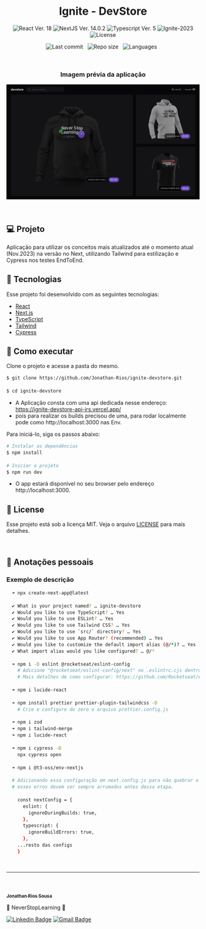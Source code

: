 <h1 align="center">Ignite - DevStore</h1>

<p align="center">
  <img 
    src="https://img.shields.io/badge/React-18-blue" 
    alt="React Ver. 18"
  />
   <img 
    src="https://img.shields.io/badge/NextJS-14.0.2-black" 
    alt="NextJS Ver. 14.0.2"
  />
  <img 
    src="https://img.shields.io/badge/Typescript-5-blue"
    alt="Typescript Ver. 5" 
  />
  <img
    src="https://img.shields.io/badge/Ignite-2023-green" 
    alt="Ignite-2023"
  />
  <img 
    alt="License"
    src="https://img.shields.io/static/v1?label=license&message=MIT&color=E51C44&labelColor=0A1033"
  />
</p>

<div align="center">

  ![Last commit](https://img.shields.io/github/last-commit/Jonathan-Rios/ignite-devstore?color=4DA1CD 'Last commit') &nbsp;
  ![Repo size](https://img.shields.io/github/repo-size/Jonathan-Rios/ignite-devstore?color=4DA1CD 'Repo size') &nbsp;
  ![Languages](https://img.shields.io/github/languages/count/Jonathan-Rios/ignite-devstore?color=4DA1CD 'Languages') &nbsp;
  
</div>

<br>

<h3 align="center">Imagem prévia da aplicação</h3>

![cover](.github/project-preview.png?style=flat)

<br>

## 💻 Projeto
Aplicação para utilizar os conceitos mais atualizados até o momento atual (Nov.2023) na versão no Next, utilizando Tailwind para estilização e Cypress nos testes EndToEnd.

## 🧪 Tecnologias

Esse projeto foi desenvolvido com as seguintes tecnologias:

- [React](https://reactjs.org)
- [Next.js](https://nextjs.org/)
- [TypeScript](https://www.typescriptlang.org/)
- [Tailwind](https://tailwindcss.com/)
- [Cypress](https://www.cypress.io/)


## 🚀 Como executar

Clone o projeto e acesse a pasta do mesmo.

```bash
$ git clone https://github.com/Jonathan-Rios/ignite-devstore.git

$ cd ignite-devstore
```

- A Aplicação consta com uma api dedicada nesse endereço: https://ignite-devstore-api-jrs.vercel.app/ 
- pois para realizar os builds precisou de uma, para rodar localmente pode como http://localhost:3000 nas Env.

Para iniciá-lo, siga os passos abaixo:
```bash
# Instalar as dependências
$ npm install

# Iniciar o projeto
$ npm run dev
```
- O app estará disponível no seu browser pelo endereço http://localhost:3000.
 

## 📝 License

Esse projeto está sob a licença MIT. Veja o arquivo [LICENSE](./LICENSE.md) para mais detalhes.

<br />


## 📓 Anotações pessoais

<h3>Exemplo de descrição </h3>

```bash
  ➜ npx create-next-app@latest       

  ✔ What is your project named? … ignite-devstore
  ✔ Would you like to use TypeScript? … Yes
  ✔ Would you like to use ESLint? … Yes
  ✔ Would you like to use Tailwind CSS? … Yes
  ✔ Would you like to use `src/` directory? … Yes
  ✔ Would you like to use App Router? (recommended) … Yes
  ✔ Would you like to customize the default import alias (@/*)? … Yes
  ✔ What import alias would you like configured? … @/*

  ➜ npm i -D eslint @rocketseat/eslint-config
    # Adicione "@rocketseat/eslint-config/next" no .eslintrc.cjs dentro de extends.
    # Mais detalhes de como configurar: https://github.com/Rocketseat/eslint-config-rocketseat

  ➜ npm i lucide-react

  ➜ npm install prettier prettier-plugin-tailwindcss -D
    # Crie e configure do zero o arquivo prettier.config.js
  
  ➜ npm i zod
  ➜ npm i tailwind-merge
  ➜ npm i lucide-react

  ➜ npm i cypress -D
    npx cypress open 

  ➜ npm i @t3-oss/env-nextjs

  # Adicionando essa configuração em next.config.js para não quebrar o build erros de ESLINT e TypeScript
  # esses erros devem ser sempre arrumados antes dessa etapa.
  
    const nextConfig = {
      eslint: {
        ignoreDuringBuilds: true,
      },
      typescript: {
        ignoreBuildErrors: true,
      },
    ...resto das configs 
    }
```


<br />

---
<br />

<a href="https://github.com/Jonathan-Rios">
 <img src="https://github.com/Jonathan-Rios.png" width="100px;" alt="" style="border-radius:50%" />
 <br />
 <sub><b>Jonathan Rios Sousa</b></sub></a>

💠 NeverStopLearning 💠
 

[![Linkedin Badge](https://img.shields.io/badge/-Jonathan-blue?style=flat-square&logo=Linkedin&logoColor=white&link=https://www.linkedin.com/in/jonathan-rios-sousa-19b3431b6/)](https://www.linkedin.com/in/jonathan-rios-sousa-19b3431b6/) 
[![Gmail Badge](https://img.shields.io/badge/-jonathan.riosousa@gmail.com-c14438?style=flat-square&logo=Gmail&logoColor=white&link=mailto:jonathan.riosousa@gmail.com)](mailto:jonathan.riosousa@gmail.com)